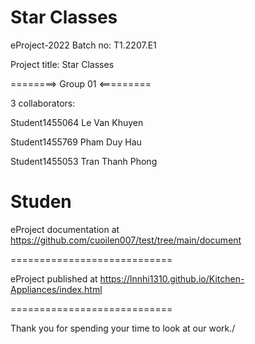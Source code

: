 Star Classes
============================

eProject-2022 Batch no: T1.2207.E1

Project title: Star Classes

========> Group 01 <=========

3 collaborators:

Student1455064  Le Van Khuyen

Student1455769  Pham Duy Hau

Student1455053  Tran Thanh Phong

Studen
============================

eProject documentation at https://github.com/cuoilen007/test/tree/main/document

============================

eProject published at https://lnnhi1310.github.io/Kitchen-Appliances/index.html

============================

Thank you for spending your time to look at our work./